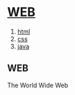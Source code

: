 <!doctype html>
<html>
<head>
<title>우엉</title>
<meta charset="utf-8">
</head>
<body>
<h1><a href="index.html">WEB</a></h1>
<ol>
<li><a href="1.html">html</a></li>
<li><a href="2.html">css</a></li>
<li><a href="3.html">java</a></li>
</ol>
<h2>WEB</h2>
<p>The World Wide Web</p>
</body>
</html>
